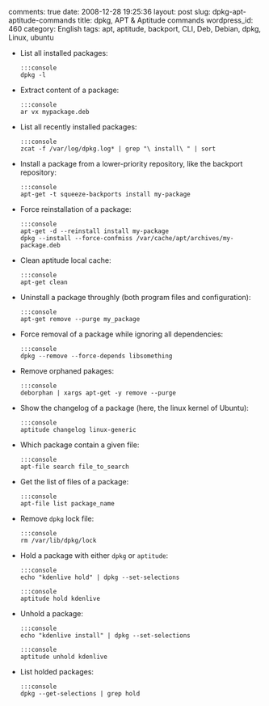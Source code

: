comments: true
date: 2008-12-28 19:25:36
layout: post
slug: dpkg-apt-aptitude-commands
title: dpkg, APT & Aptitude commands
wordpress_id: 460
category: English
tags: apt, aptitude, backport, CLI, Deb, Debian, dpkg, Linux, ubuntu

  * List all installed packages:

        :::console
        dpkg -l

  * Extract content of a package:

        :::console
        ar vx mypackage.deb

  * List all recently installed packages:

        :::console
        zcat -f /var/log/dpkg.log* | grep "\ install\ " | sort

  * Install a package from a lower-priority repository, like the backport repository:

        :::console
        apt-get -t squeeze-backports install my-package

  * Force reinstallation of a package:

        :::console
        apt-get -d --reinstall install my-package
        dpkg --install --force-confmiss /var/cache/apt/archives/my-package.deb

  * Clean aptitude local cache:

        :::console
        apt-get clean

  * Uninstall a package throughly (both program files and configuration):

        :::console
        apt-get remove --purge my_package

  * Force removal of a package while ignoring all dependencies:

        :::console
        dpkg --remove --force-depends libsomething

  * Remove orphaned pakages:

        :::console
        deborphan | xargs apt-get -y remove --purge

  * Show the changelog of a package (here, the linux kernel of Ubuntu):

        :::console
        aptitude changelog linux-generic

  * Which package contain a given file:

        :::console
        apt-file search file_to_search

  * Get the list of files of a package:

        :::console
        apt-file list package_name

  * Remove `dpkg` lock file:

        :::console
        rm /var/lib/dpkg/lock

  * Hold a package with either `dpkg` or `aptitude`:

        :::console
        echo "kdenlive hold" | dpkg --set-selections

        :::console
        aptitude hold kdenlive

  * Unhold a package:

        :::console
        echo "kdenlive install" | dpkg --set-selections

        :::console
        aptitude unhold kdenlive

  * List holded packages:

        :::console
        dpkg --get-selections | grep hold

